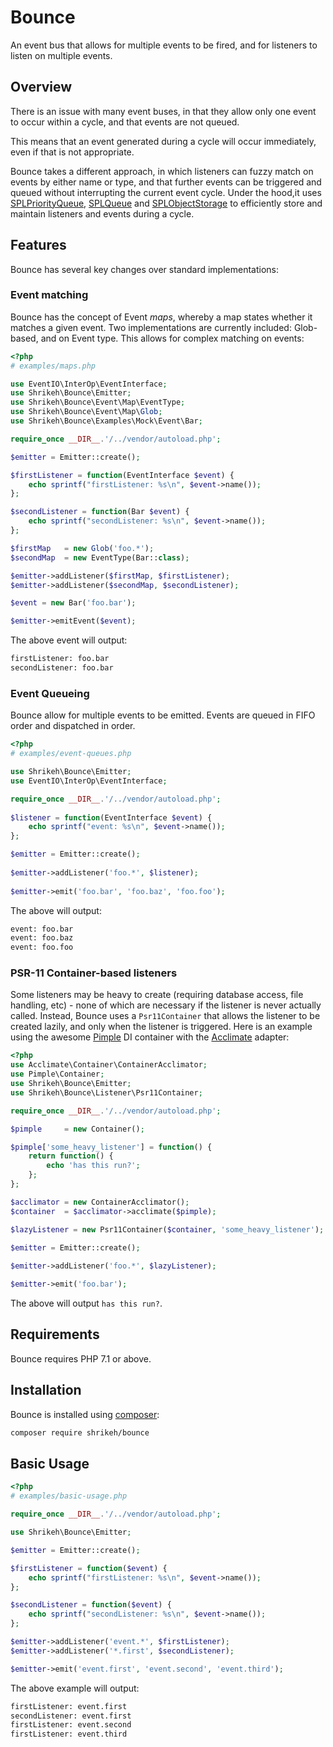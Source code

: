 # Bounce
An event bus that allows for multiple events to be fired, and for listeners to listen on multiple events.

## Overview

There is an issue with many event buses, in that they allow only one event to occur within a cycle, and that events are not queued.

This means that an event generated during a cycle will occur immediately, even if that is not appropriate.

Bounce takes a different approach, in which listeners can fuzzy match on events by either name or type, and that further events can be triggered and queued without interrupting the current event cycle. Under the hood,it uses [SPLPriorityQueue], [SPLQueue] and [SPLObjectStorage] to efficiently store and maintain listeners and events during a cycle.

## Features

Bounce has several key changes over standard implementations:

### Event matching
Bounce has the concept of Event _maps_, whereby a map states whether it matches a given event. Two implementations are currently included: Glob-based, and on Event type. This allows for complex matching on events:

```php
<?php
# examples/maps.php

use EventIO\InterOp\EventInterface;
use Shrikeh\Bounce\Emitter;
use Shrikeh\Bounce\Event\Map\EventType;
use Shrikeh\Bounce\Event\Map\Glob;
use Shrikeh\Bounce\Examples\Mock\Event\Bar;

require_once __DIR__.'/../vendor/autoload.php';

$emitter = Emitter::create();

$firstListener = function(EventInterface $event) {
    echo sprintf("firstListener: %s\n", $event->name());
};

$secondListener = function(Bar $event) {
    echo sprintf("secondListener: %s\n", $event->name());
};

$firstMap   = new Glob('foo.*');
$secondMap  = new EventType(Bar::class);

$emitter->addListener($firstMap, $firstListener);
$emitter->addListener($secondMap, $secondListener);

$event = new Bar('foo.bar');

$emitter->emitEvent($event);
```

The above event will output:
```bash
firstListener: foo.bar
secondListener: foo.bar
```

### Event Queueing
Bounce allow for multiple events to be emitted. Events are queued in FIFO order and dispatched in order.
```php
<?php
# examples/event-queues.php

use Shrikeh\Bounce\Emitter;
use EventIO\InterOp\EventInterface;

require_once __DIR__.'/../vendor/autoload.php';
 
$listener = function(EventInterface $event) {
    echo sprintf("event: %s\n", $event->name());
};

$emitter = Emitter::create();
 
$emitter->addListener('foo.*', $listener);
 
$emitter->emit('foo.bar', 'foo.baz', 'foo.foo');

```
The above will output:
```bash
event: foo.bar
event: foo.baz
event: foo.foo
```

### PSR-11 Container-based listeners

Some listeners may be heavy to create (requiring database access, file handling, etc) - none of which are necessary if the listener is never actually called. Instead, Bounce uses a `Psr11Container` that allows the listener to be created lazily, and only when the listener is triggered. Here is an example using the awesome [Pimple] DI container with the [Acclimate] adapter:


```php
<?php
use Acclimate\Container\ContainerAcclimator;
use Pimple\Container;
use Shrikeh\Bounce\Emitter;
use Shrikeh\Bounce\Listener\Psr11Container;

require_once __DIR__.'/../vendor/autoload.php';

$pimple     = new Container();

$pimple['some_heavy_listener'] = function() {
    return function() {
        echo 'has this run?';
    };
};

$acclimator = new ContainerAcclimator();
$container  = $acclimator->acclimate($pimple);

$lazyListener = new Psr11Container($container, 'some_heavy_listener');

$emitter = Emitter::create();
 
$emitter->addListener('foo.*', $lazyListener);

$emitter->emit('foo.bar');

```
The above will output `has this run?`.

## Requirements
Bounce requires PHP 7.1 or above.

## Installation

Bounce is installed using [composer]:

```bash
composer require shrikeh/bounce
```

## Basic Usage

```php
<?php
# examples/basic-usage.php

require_once __DIR__.'/../vendor/autoload.php';

use Shrikeh\Bounce\Emitter;

$emitter = Emitter::create();

$firstListener = function($event) {
    echo sprintf("firstListener: %s\n", $event->name());
};

$secondListener = function($event) {
    echo sprintf("secondListener: %s\n", $event->name());
};

$emitter->addListener('event.*', $firstListener);
$emitter->addListener('*.first', $secondListener);

$emitter->emit('event.first', 'event.second', 'event.third');

```

The above example will output:

```bash
firstListener: event.first
secondListener: event.first
firstListener: event.second
firstListener: event.third
```
[Acclimate]: https://github.com/AcclimateContainer/acclimate-container
[composer]: https://getcomposer.org
[Pimple]: https://pimple.symfony.com/
[SPLPriorityQueue]: https://secure.php.net/manual/en/class.splpriorityqueue.php
[SPLQueue]: https://secure.php.net/manual/en/class.splqueue.php
[SPLObjectStorage]: https://secure.php.net/manual/en/class.splobjectstorage.php